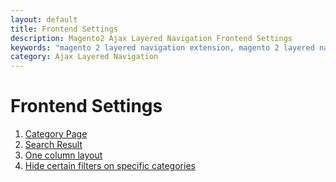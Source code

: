 ```yaml
---
layout: default
title: Frontend Settings
description: Magento2 Ajax Layered Navigation Frontend Settings
keywords: "magento 2 layered navigation extension, magento 2 layered navigation, magento 2 ajax layered navigation, magento 2 custom layered navigation, magento 2 layered navigation multi select, magento 2 custom product collection with layered navigation, magento create custom layered navigation, magento custom layered navigation filter, layered navigation, ajax layered navigation, ajax filters, multiple filters"
category: Ajax Layered Navigation
---
```


# Frontend Settings

 1. [Category Page](category-page/)
 2. [Search Result](search-result/)
 3. [One column layout](one-column-layout/)
 3. [Hide certain filters on specific categories](hide-filters/)
